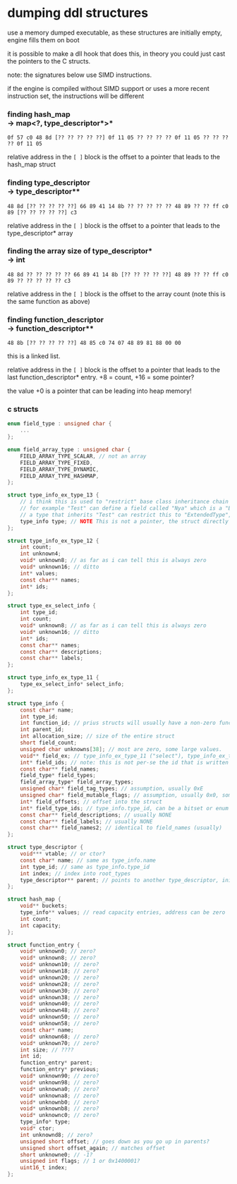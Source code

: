 # dumping ddl structures

use a memory dumped executable, as these structures are initially empty, engine fills them on boot

it is possible to make a dll hook that does this, in theory you could just cast the pointers to the C structs.

note: the signatures below use SIMD instructions.

if the engine is compiled without SIMD support or uses a more recent instruction set,
the instructions will be different

### finding hash_map<br/>-> map<?, type_descriptor*>*

`0f 57 c0 48 8d [?? ?? ?? ?? ??] 0f 11 05 ?? ?? ?? ?? 0f 11 05 ?? ?? ?? ?? 0f 11 05`

relative address in the `[ ]` block is the offset to a pointer that leads to the hash_map struct

### finding type_descriptor<br/>-> type_descriptor**

`48 8d [?? ?? ?? ?? ??] 66 89 41 14 8b ?? ?? ?? ?? ?? 48 89 ?? ?? ff c0 89 [?? ?? ?? ?? ??] c3`

relative address in the `[ ]` block  is the offset to a pointer that leads to the type_descriptor* array

### finding the array size of type_descriptor*<br/>-> int

`48 8d ?? ?? ?? ?? ?? 66 89 41 14 8b [?? ?? ?? ?? ??] 48 89 ?? ?? ff c0 89 ?? ?? ?? ?? ?? c3`

relative address in the `[ ]` block is the offset to the array count (note this is the same function as above)

### finding function_descriptor<br/>-> function_descriptor**

`48 8b [?? ?? ?? ?? ??] 48 85 c0 74 07 48 89 81 88 00 00`

this is a linked list.

relative address in the `[ ]` block is the offset to a pointer that leads to the last function_descriptor* entry. +8 = count, +16 = some pointer?

the value +0 is a pointer that can be leading into heap memory!

### c structs
```c
enum field_type : unsigned char {
    ...
};

enum field_array_type : unsigned char {
    FIELD_ARRAY_TYPE_SCALAR, // not an array
    FIELD_ARRAY_TYPE_FIXED,
    FIELD_ARRAY_TYPE_DYNAMIC,
    FIELD_ARRAY_TYPE_HASHMAP,
};

struct type_info_ex_type_13 {
    // i think this is used to "restrict" base class inheritance chain
    // for example "Test" can define a field called "Nya" which is a "BaseType"
    // a type that inherits "Test" can restrict this to "ExtendedType", turning "BaseType Nya" to "ExtendedType Nya"
    type_info type; // NOTE This is not a pointer, the struct directly references another type.
};

struct type_info_ex_type_12 {
    int count;
    int unknown4;
    void* unknown8; // as far as i can tell this is always zero
    void* unknown16; // ditto
    int* values;
    const char** names;
    int* ids;
};

struct type_ex_select_info {
    int type_id;
    int count;
    void* unknown8; // as far as i can tell this is always zero
    void* unknown16; // ditto
    int* ids;
    const char** names;
    const char** descriptions;
    const char** labels;
};

struct type_info_ex_type_11 {
    type_ex_select_info* select_info;
};

struct type_info {
    const char* name;
    int type_id;
    int function_id; // prius structs will usually have a non-zero function_id
    int parent_id;
    int allocation_size; // size of the entire struct
    short field_count;
    unsigned char unknowns[38]; // most are zero, some large values.
    void** field_ex; // type_info_ex_type_11 ("select"), type_info_ex_type_12 (bitset), type_info_ex_type_13 (object)
    int* field_ids; // note: this is not per-se the id that is written to the file? hash field_name to get the real serialized id
    const char** field_names;
    field_type* field_types;
    field_array_type* field_array_types;
    unsigned char* field_tag_types; // assumption, usually 0xE
    unsigned char* field_mutable_flags; // assumption, usually 0x0, sometimes 0x1
    int* field_offsets; // offset into the struct
    int* field_type_ids; // type_info.type_id, can be a bitset or enum id
    const char** field_descriptions; // usually NONE
    const char** field_labels; // usually NONE
    const char** field_names2; // identical to field_names (usually)
};

struct type_descriptor {
    void*** vtable; // or ctor?
    const char* name; // same as type_info.name
    int type_id; // same as type_info.type_id
    int index; // index into root_types
    type_descriptor** parent; // points to another type_descriptor, init chain?
};

struct hash_map {
    void** buckets;
    type_info** values; // read capacity entries, address can be zero
    int count;
    int capacity;
};

struct function_entry {
    void* unknown0; // zero?
    void* unknown8; // zero?
    void* unknown10; // zero?
    void* unknown18; // zero?
    void* unknown20; // zero?
    void* unknown28; // zero?
    void* unknown30; // zero?
    void* unknown38; // zero?
    void* unknown40; // zero?
    void* unknown48; // zero?
    void* unknown50; // zero?
    void* unknown58; // zero?
    const char* name;
    void* unknown68; // zero?
    void* unknown70; // zero?
    int size; // ????
    int id;
    function_entry* parent;
    function_entry* previous;
    void* unknown90; // zero?
    void* unknown98; // zero?
    void* unknowna0; // zero?
    void* unknowna8; // zero?
    void* unknownb0; // zero?
    void* unknownb8; // zero?
    void* unknownc0; // zero?
    type_info* type;
    void* ctor;
    int unknownd8; // zero?
    unsigned short offset; // goes down as you go up in parents?
    unsigned short offset_again; // matches offset
    short unknowne0; // -1?
    unsigned int flags; // 1 or 0x1400001?
    uint16_t index;
};

```
